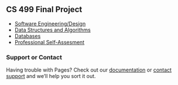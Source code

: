 ## CS 499 Final Project

- [Software Engineering/Design](https://github.com/erikroc-snhu/erikroc-snhu.github.io/)
- [Data Structures and Algorithms](https://github.com/erikroc-snhu/erikroc-snhu.github.io/)
- [Databases](https://github.com/erikroc-snhu/erikroc-snhu.github.io/)
- [Professional Self-Assesment](https://github.com/erikroc-snhu/erikroc-snhu.github.io/)

### Support or Contact

Having trouble with Pages? Check out our [documentation](https://help.github.com/categories/github-pages-basics/) or [contact support](https://github.com/contact) and we’ll help you sort it out.
